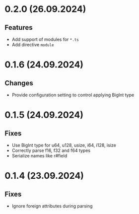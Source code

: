 # 0.2.0 (26.09.2024)

## Features

- Add support of modules for `*.ts`
- Add directive `module`

# 0.1.6 (24.09.2024)

## Changes

- Provide configuration setting to control applying BigInt type 

# 0.1.5 (24.09.2024)

## Fixes

- Use BigInt type for u64, u128, usize, i64, i128, isize
- Correctly parse f16, f32 and f64 types
- Serialize names like r#field 

# 0.1.4 (23.09.2024)

## Fixes

- Ignore foreign attributes during parsing
